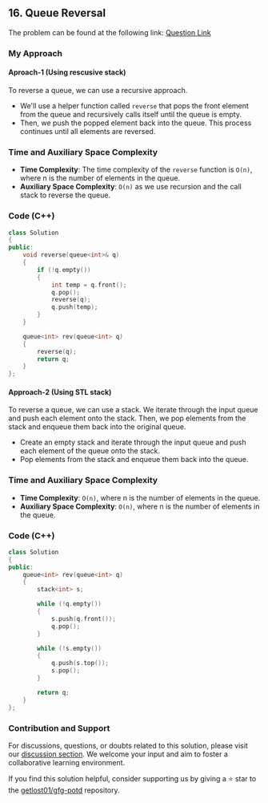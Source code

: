 ## 16. Queue Reversal

The problem can be found at the following link: [Question Link](https://practice.geeksforgeeks.org/problems/queue-reversal/1)

### My Approach

#### Aproach-1 (Using rescusive stack)
To reverse a queue, we can use a recursive approach.
- We'll use a helper function called `reverse` that pops the front element from the queue and recursively calls itself until the queue is empty. 
- Then, we push the popped element back into the queue. This process continues until all elements are reversed.

### Time and Auxiliary Space Complexity

- **Time Complexity**: The time complexity of the `reverse` function is `O(n)`, where n is the number of elements in the queue.
- **Auxiliary Space Complexity**: `O(n)` as we use recursion and the call stack to reverse the queue.

### Code (C++)

```cpp
class Solution
{
public:
    void reverse(queue<int>& q)
    {
        if (!q.empty())
        {
            int temp = q.front();
            q.pop();
            reverse(q);
            q.push(temp);
        }
    }

    queue<int> rev(queue<int> q)
    {
        reverse(q);
        return q;
    }
};
```

#### Approach-2 (Using STL stack)

To reverse a queue, we can use a stack. We iterate through the input queue and push each element onto the stack. Then, we pop elements from the stack and enqueue them back into the original queue. 

- Create an empty stack and iterate through the input queue and push each element of the queue onto the stack.
- Pop elements from the stack and enqueue them back into the queue.

### Time and Auxiliary Space Complexity

- **Time Complexity**: `O(n)`, where n is the number of elements in the queue.
- **Auxiliary Space Complexity**: `O(n)`, where n is the number of elements in the queue.

### Code (C++)

```cpp
class Solution
{
public:
    queue<int> rev(queue<int> q)
    {
        stack<int> s;

        while (!q.empty())
        {
            s.push(q.front());
            q.pop();
        }

        while (!s.empty())
        {
            q.push(s.top());
            s.pop();
        }

        return q;
    }
};
```

### Contribution and Support

For discussions, questions, or doubts related to this solution, please visit our [discussion section](https://github.com/getlost01/gfg-potd/discussions). We welcome your input and aim to foster a collaborative learning environment.

If you find this solution helpful, consider supporting us by giving a ⭐ star to the [getlost01/gfg-potd](https://github.com/getlost01/gfg-potd) repository.